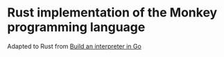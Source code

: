 # Rust implementation of the Monkey programming language

Adapted to Rust from [Build an interpreter in Go](https://interpreterbook.com)
